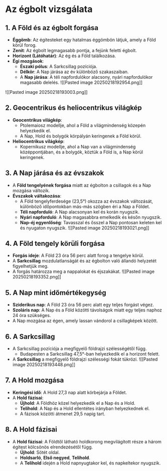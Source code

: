 # Az égbolt vizsgálata

## 1. A Föld és az égbolt forgása
- **Éggömb**: Az égitesteket egy hatalmas éggömbön látjuk, amely a Föld körül forog. 
- **Zenit**: Az égbolt legmagasabb pontja, a fejünk feletti égbolt.
- **Horizont (Látóhatár)**: Az ég és a Föld találkozása.
- **Égi mozgások**:
  - **Északi pólus**: A Sarkcsillag pozíciója.
  - **Délkör**: A Nap járása az év különböző szakaszaiban.
  - A **Nap járása**: A téli napfordulókor alacsony, nyári napfordulókor magasabb delelés.
![[Pasted image 20250218192954.png]]

![[Pasted image 20250218193003.png]]
## 2. Geocentrikus és heliocentrikus világkép
- **Geocentrikus világkép**:
  - Ptolemaiosz modellje, ahol a Föld a világmindenség közepén helyezkedik el.
  - A Nap, Hold és bolygók körpályán keringenek a Föld körül.
- **Heliocentrikus világkép**:
  - Kopernikusz modellje, ahol a Nap van a világmindenség középpontjában, és a bolygók, köztük a Föld is, a Nap körül keringenek.

## 3. A Nap járása és az évszakok
- A **Föld tengelyének forgása** miatt az égbolton a csillagok és a Nap mozgása változik.
- **Évszakok váltakozása**:
  - A Föld tengelyferdesége (23,5°) okozza az évszakok változását, különböző időpontokban más-más szögben éri a Nap a Földet.
  - **Téli napforduló**: A Nap alacsonyan kel és korán nyugszik.
  - **Nyári napforduló**: A Nap magasabbra emelkedik és későn nyugszik.
  - **Nap-éj egyenlőség**: Tavasszal és ősszel a Nap pontosan keleten kel és nyugaton nyugszik.
![[Pasted image 20250218193021.png]]
## 4. A Föld tengely körüli forgása
- **Forgás ideje**: A Föld 23 óra 56 perc alatt forog a tengelye körül.
- A **Sarkcsillag** mozdulatlanságát és az égbolton való állandó helyzetét figyelhetjük meg.
- A forgás határozza meg a nappalokat és éjszakákat.
![[Pasted image 20250218193352.png]]
## 5. A Nap mint időmértékegység
- **Sziderikus nap**: A Föld 23 óra 56 perc alatt egy teljes forgást végez.
- **Szoláris nap**: A Nap és a Föld közötti távolságok miatt egy teljes naphoz 24 óra szükséges.
- A Nap mozgása az égen, amely lassan vándorol a csillagképek között.

## 6. A Sarkcsillag
- A Sarkcsillag pozíciója a megfigyelő földrajzi szélességétől függ.
  - Budapesten a Sarkcsillag 47,5°-ban helyezkedik el a horizont felett.
- A **Sarkcsillag** a megfigyelő földrajzi szélességi fokát tükrözi.
![[Pasted image 20250218193448.png]]
## 7. A Hold mozgása
- **Keringési idő**: A Hold 27,3 nap alatt körbejárja a Földet.
- A **Hold fázisai**:
  - **Újhold**: A Földhöz közel helyezkedik el a Nap és a Hold.
  - **Telihold**: A Nap és a Hold ellentétes irányban helyezkednek el.
  - A fázisok közötti átmenet 29,5 napig tart.

## 8. A Hold fázisai
- A **Hold fázisai**: A Földtől látható holdkorong megvilágított része a három égitest kölcsönös elrendezésétől függ.
  - **Újhold**: Sötét oldal.
  - **Holdsarló**, **Első negyed**, **Telihold**.
  - A **Telihold** idején a Hold napnyugtakor kel, és napkeltekor nyugszik.